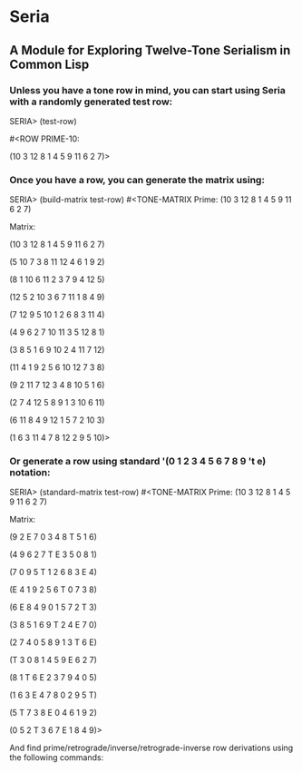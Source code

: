# Seria
## A Module for Exploring Twelve-Tone Serialism in Common Lisp

### Unless you have a tone row in mind, you can start using Seria with a randomly generated test row:

SERIA> (test-row)

#<ROW PRIME-10: 

(10 3 12 8 1 4 5 9 11 6 2 7)>

### Once you have a row, you can generate the matrix using:

SERIA> (build-matrix test-row)
#<TONE-MATRIX 
Prime:
(10 3 12 8 1 4 5 9 11 6 2 7)

Matrix:
              
(10 3 12 8 1 4 5 9 11 6 2 7)
              
(5 10 7 3 8 11 12 4 6 1 9 2)
              
(8 1 10 6 11 2 3 7 9 4 12 5)
              
(12 5 2 10 3 6 7 11 1 8 4 9)
              
(7 12 9 5 10 1 2 6 8 3 11 4)
              
(4 9 6 2 7 10 11 3 5 12 8 1)
              
(3 8 5 1 6 9 10 2 4 11 7 12)
              
(11 4 1 9 2 5 6 10 12 7 3 8)
              
(9 2 11 7 12 3 4 8 10 5 1 6)
              
(2 7 4 12 5 8 9 1 3 10 6 11)
              
(6 11 8 4 9 12 1 5 7 2 10 3)
              
(1 6 3 11 4 7 8 12 2 9 5 10)>

### Or generate a row using standard '(0 1 2 3 4 5 6 7 8 9 't e) notation:
  
SERIA> (standard-matrix test-row)
#<TONE-MATRIX 
Prime:
(10 3 12 8 1 4 5 9 11 6 2 7)

Matrix:
              
(9 2 E 7 0 3 4 8 T 5 1 6)
              
(4 9 6 2 7 T E 3 5 0 8 1)
              
(7 0 9 5 T 1 2 6 8 3 E 4)
              
(E 4 1 9 2 5 6 T 0 7 3 8)
              
(6 E 8 4 9 0 1 5 7 2 T 3)
              
(3 8 5 1 6 9 T 2 4 E 7 0)
              
(2 7 4 0 5 8 9 1 3 T 6 E)
              
(T 3 0 8 1 4 5 9 E 6 2 7)
              
(8 1 T 6 E 2 3 7 9 4 0 5)
              
(1 6 3 E 4 7 8 0 2 9 5 T)
              
(5 T 7 3 8 E 0 4 6 1 9 2)
              
(0 5 2 T 3 6 7 E 1 8 4 9)>

And find prime/retrograde/inverse/retrograde-inverse row derivations using the following commands:
